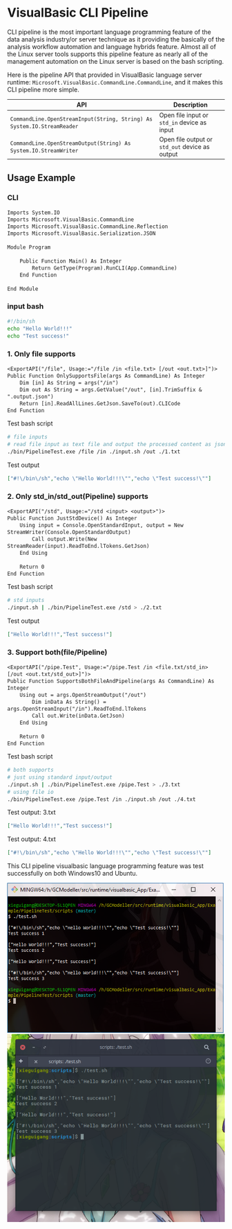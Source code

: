 # VisualBasic CLI Pipeline

CLI pipeline is the most important language programming feature of the data analysis industry/or server technique as it providing the basically of the analysis workflow automation and language hybrids feature. Almost all of the Linux server tools supports this pipeline feature as nearly all of the management automation on the Linux server is based on the bash scripting.

Here is the pipeline API that provided in VisualBasic language server runtime: ``Microsoft.VisualBasic.CommandLine.CommandLine``, and it makes this CLI pipeline more simple.

|API|Description|
|---|-----------|
|``CommandLine.OpenStreamInput(String, String) As System.IO.StreamReader``|Open file input or ``std_in`` device as input|
|``CommandLine.OpenStreamOutput(String) As System.IO.StreamWriter``|Open file output or ``std_out`` device as output|

## Usage Example

### CLI

```vbnet
Imports System.IO
Imports Microsoft.VisualBasic.CommandLine
Imports Microsoft.VisualBasic.CommandLine.Reflection
Imports Microsoft.VisualBasic.Serialization.JSON

Module Program

    Public Function Main() As Integer
        Return GetType(Program).RunCLI(App.CommandLine)
    End Function

End Module
```

### input bash

```bash
#!/bin/sh
echo "Hello World!!!"
echo "Test success!"
```

### 1. Only file supports

```vbnet
<ExportAPI("/file", Usage:="/file /in <file.txt> [/out <out.txt>]")>
Public Function OnlySupportsFile(args As CommandLine) As Integer
    Dim [in] As String = args("/in")
    Dim out As String = args.GetValue("/out", [in].TrimSuffix & ".output.json")
    Return [in].ReadAllLines.GetJson.SaveTo(out).CLICode
End Function
```

Test bash script

```bash
# file inputs
# read file input as text file and output the processed content as json
./bin/PipelineTest.exe /file /in ./input.sh /out ./1.txt
```

Test output

```json
["#!\/bin\/sh","echo \"Hello World!!!\"","echo \"Test success!\""]
```

### 2. Only std_in/std_out(Pipeline) supports

```vbnet
<ExportAPI("/std", Usage:="/std <input> <output>")>
Public Function JustStdDevice() As Integer
    Using input = Console.OpenStandardInput, output = New StreamWriter(Console.OpenStandardOutput)
        Call output.Write(New StreamReader(input).ReadToEnd.lTokens.GetJson)
    End Using

    Return 0
End Function
```

Test bash script

```bash
# std inputs
./input.sh | ./bin/PipelineTest.exe /std > ./2.txt
```

Test output

```json
["Hello World!!!","Test success!"]
```

### 3. Support both(file/Pipeline)

```vbnet
<ExportAPI("/pipe.Test", Usage:="/pipe.Test /in <file.txt/std_in> [/out <out.txt/std_out>]")>
Public Function SupportsBothFileAndPipeline(args As CommandLine) As Integer
    Using out = args.OpenStreamOutput("/out")
        Dim inData As String() = args.OpenStreamInput("/in").ReadToEnd.lTokens
        Call out.Write(inData.GetJson)
    End Using

    Return 0
End Function
```

Test bash script

```bash
# both supports
# just using standard input/output
./input.sh | ./bin/PipelineTest.exe /pipe.Test > ./3.txt
# using file io
./bin/PipelineTest.exe /pipe.Test /in ./input.sh /out ./4.txt
```

Test output: 3.txt

```json
["Hello World!!!","Test success!"]
```

Test output: 4.txt

```json
["#!\/bin\/sh","echo \"Hello World!!!\"","echo \"Test success!\""]
```

This CLI pipeline visualbasic language programming feature was test successfully on both Windows10 and Ubuntu.

![](./scripts/Windows10.png)
![](./scripts/Ubuntu.png)
